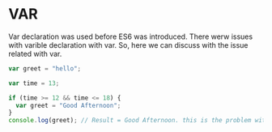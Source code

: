 # VAR

Var declaration was used before ES6 was introduced.
There werw issues with varible declaration with var.
So, here we can discuss with the issue related with var.

```js
var greet = "hello";

var time = 13;

if (time >= 12 && time <= 18) {
  var greet = "Good Afternoon";
}
console.log(greet); // Result = Good Afternoon. this is the problem with var .it redefine the value in local scope as well as global scope.
```
